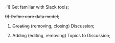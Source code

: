 -1) Get familiar with Slack tools;

~~0) Define core data model~~;

1) ~~Creating~~ (removing, closing) Discussion;

2) Adding (editing, removing) Topics to Discussion;
